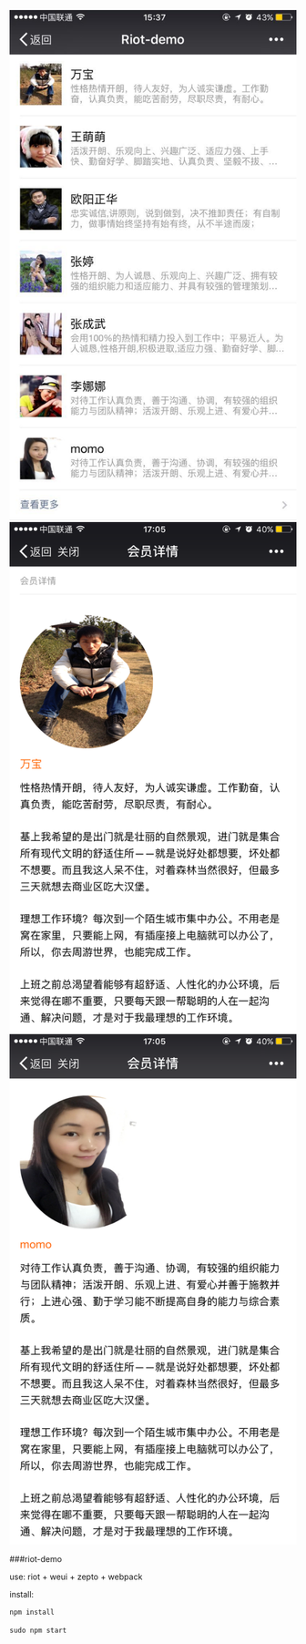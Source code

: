 ![Alt text](snapshot/1.JPG)
![Alt text](snapshot/2.PNG)
![Alt text](snapshot/3.PNG)

###riot-demo

use: riot + weui + zepto + webpack

install:

    npm install

    sudo npm start
